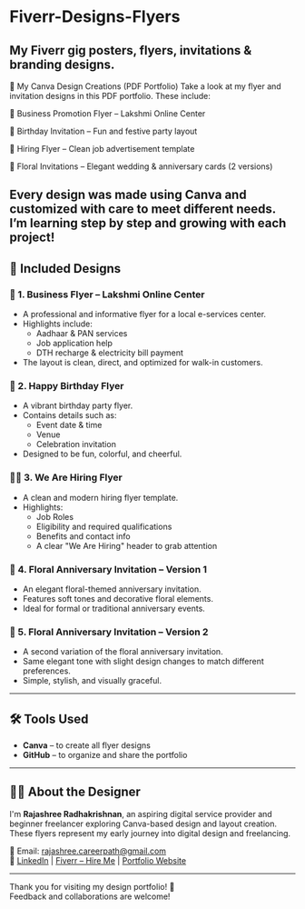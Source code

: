 # Fiverr-Designs-Flyers
My Fiverr gig posters, flyers, invitations &amp; branding designs.
-------
📁 My Canva Design Creations (PDF Portfolio)
Take a look at my flyer and invitation designs in this PDF portfolio.
These include:

🏢 Business Promotion Flyer – Lakshmi Online Center

🎉 Birthday Invitation – Fun and festive party layout

📢 Hiring Flyer – Clean job advertisement template

💐 Floral Invitations – Elegant wedding & anniversary cards (2 versions)


Every design was made using Canva and customized with care to meet different needs.
I’m learning step by step and growing with each project!
---

## 📂 Included Designs

### 🏢 1. **Business Flyer – Lakshmi Online Center**
- A professional and informative flyer for a local e-services center.
- Highlights include:
  - Aadhaar & PAN services
  - Job application help
  - DTH recharge & electricity bill payment
- The layout is clean, direct, and optimized for walk-in customers.

### 🎉 2. **Happy Birthday Flyer**
- A vibrant birthday party flyer.
- Contains details such as:
  - Event date & time
  - Venue
  - Celebration invitation
- Designed to be fun, colorful, and cheerful.

### 🧑‍💼 3. **We Are Hiring Flyer**
- A clean and modern hiring flyer template.
- Highlights:
  - Job Roles
  - Eligibility and required qualifications
  - Benefits and contact info
  - A clear "We Are Hiring" header to grab attention

### 💐 4. **Floral Anniversary Invitation – Version 1**
- An elegant floral-themed anniversary invitation.
- Features soft tones and decorative floral elements.
- Ideal for formal or traditional anniversary events.

### 💐 5. **Floral Anniversary Invitation – Version 2**
- A second variation of the floral anniversary invitation.
- Same elegant tone with slight design changes to match different preferences.
- Simple, stylish, and visually graceful.

---

## 🛠 Tools Used
- **Canva** – to create all flyer designs
- **GitHub** – to organize and share the portfolio

---

## 👩‍💻 About the Designer

I'm **Rajashree Radhakrishnan**, an aspiring digital service provider and beginner freelancer exploring Canva-based design and layout creation. These flyers represent my early journey into digital design and freelancing.

📧 Email: rajashree.careerpath@gmail.com  
🔗 [LinkedIn](https://www.linkedin.com/in/itsrajashree) | [Fiverr – Hire Me](https://www.fiverr.com/itsrajashree) | [Portfolio Website](https://itsrajashree.github.io/My-Portfolio)

---

Thank you for visiting my design portfolio! 🌸  
Feedback and collaborations are welcome!
